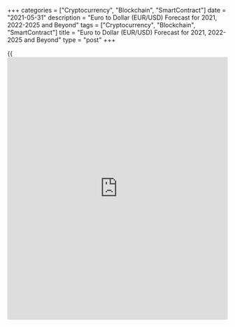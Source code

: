 +++
categories = ["Cryptocurrency", "Blockchain", "SmartContract"]
date = "2021-05-31"
description = "Euro to Dollar (EUR/USD) Forecast for 2021, 2022-2025 and Beyond"
tags = ["Cryptocurrency", "Blockchain", "SmartContract"]
title = "Euro to Dollar (EUR/USD) Forecast for 2021, 2022-2025 and Beyond"
type = "post"
+++

{{<iframe id="large-banner" src="https://www.bounty.group/#slide=23.0" width="100%" height="600" scrolling="no" style="border: 0px solid rgb(216, 221, 230); border-radius: 3px;">}}

2021-05-31

2021-05-31

EUR/USD Forecast: A Weaker Dollar in 2021 Makes SenseJana Kane

Based on the knowledge that [investor](https://www.fintechee.com/tutorial-for-forex-trading/investor-mode/)s have at a given moment, they
always make prices with a certain expectation about the future. For
example, currency rates are the macroeconomic prospects of a country or
region, and the price paid for shares usually implies an expectation
about future earnings and sales development.

Professional market parties closely follow the financial [news](https://www.letsplayfx.com/blog/forex-news-website/) and
continuously process new information, including economic forecasts and
other expectations. Based on this, the market arrives at an average
expectation for a share or currency pair's price development. In our
case – the dollar versus euro.

Specifically, they are subject to (measurable) underlying interest rate
differences, inflation, unemployment figures, trade, and capital flow
for exchange rates. Simultaneously, a large part of the pricing is also
related to 'event' risks that cannot be gauged in advance and changing
market sentiment. Let’s go more in-depth in this Euro to Dollar
forecast.

The article covers the following subjects:

## History of the EUR/USD Pair

The Euro (EUR) is a fairly young currency that was born in 1999. The
single European currency has replaced a whole galaxy of the EU
countries' national currencies: The Deutsche mark, the French franc, the
Italian lira, and others. Therefore, one of the euro's features is its
susceptibility to macroeconomic statistics of the entire Eurozone and
individual EU countries' indicators.

The European currency was officially introduced into non-cash
circulation on January 1, 1999, and on January 1, 2002, banknotes and
coins were introduced into cash circulation. In [terms](https://www.fintechee.com/terms/) of the volume of
use in international payments, the euro is second only to the US dollar.
It is also the second most popular (after USD) reserve world currency.
At the time of the official start of trading, the EUR/USD rate was in
the 1.1800 area.

Since the beginning of trading in 1999, the [EUR/USD][1] pair has
undergone significant changes. In the first two years, the euro's
prospects were still vague, and the quotation was declining, reaching a
minimum of around 0.8200. The pair then rallied for seven years,
reaching an all-time high of 1.6000 in 2008. In subsequent years, due to
the banking crisis's influence and various problems in the Eurozone, the
pair corrected significantly.

To check how has the rate of EUR/USD changed over time and EUR/USD
current price, please follow [this link to the extended [historical](https://www.fintechee.com/services/historical-data-for-forex/) price
chart][1].

## Sharp Moves of the Dollar in 2020

In [terms](https://www.fintechee.com/terms/) of market sentiment, 2020 has been a very illustrative year.
During the first coronavirus wave in March, the market was unpleasantly
surprised by the severity, magnitude, and impact of the coronavirus
pandemic, causing [investor](https://www.fintechee.com/tutorial-for-forex-trading/investor-mode/)s to flee to the dollar as a safe haven.

Initially, the coronavirus was thought to be "a Chinese problem only."
Still, as the virus began to spread faster worldwide - locking up
economies around the world - the dollar exchange rate was reca[Libra](https://www.playgroundfx.com/blog/libra-creator/)ted
in no time.

A similar revision took place three months ago but in the opposite
direction. When pharmaceutical company Pfizer released positive vaccine
[news](https://www.letsplayfx.com/blog/forex-news-website/) in early November, the dollar fell in value due to the
disappearance of the need for a safe haven.

In both cases, the market reaction was apparent, but that is not always
the case. Take the announced financial support packages from the
European Central Bank (ECB) this year. Whereas in the past, the
availability of more euros often caused downward pressure on the euro,
such packages resulted in an upward price movement this year.

Coronavirus support was "suddenly" perceived as positive by the market.
According to [investor](https://www.fintechee.com/tutorial-for-forex-trading/investor-mode/)s, the ECB showed it was doing everything it could
to prevent companies from collapsing and safeguard employees' jobs.

Precisely because of the occurrence of unforeseen market conditions and
the sometimes-surprising market reaction to them, our starting point is
that you should always take price estimates with a grain.

For example, at the end of 2018, many market parties anticipated a
weaker dollar, but in 2019 the dollar picked up with the US-Chinese
trade war as a catalyst. That created a lot of uncertainty, causing
capital to flow to safe havens like the dollar. Such events are
difficult to envision, and this was especially true in recent years with
a fickle character like Donald Trump at the helm in the United States.

## EUR/USD Current Rate

The current rate of the EUR/USD pair is $1.22269. Below, you can see an
interactive chart from Forex in real-time:

## Characteristic Features of the EUR/USD Pair

The [EUR/USD][1] pair belongs to the major currency pairs (majors) and
is characterized by increased liquidity. This is not surprising, as it
includes two of the world's major reserve currencies: USD and EUR. It is
in the euro/dollar that the largest volume of transactions is made
during [daily](https://www.fintecher.org/2020/03/03/forex-trading-daily-strategy/) trading on the Forex market (approximately 20% of the total
volume).

The behavior of the EUR/USD pair is a kind of indicator showing the
comparative state of the US and EU economies. If the US economy is
growing steadily, and problems arise in the EU, EUR, this might cause a
EURO to US dollar fall. Conversely, if there is a decline in growth
rates in the US and the Eurozone demonstrates good performance, the
EUR/USD pair will grow. Let's consider the main trading characteristics
of this pair:

  * Active trading hours - the pair is traded around the clock except for weekends. It is most active during the European and American trading sessions. It is at this time that the largest trading volumes take place, and the main movements of the EUR/USD pair take place.
  * Volatility - the EUR/USD pair is characterized by medium volatility. During the release of important data, the pair is capable of making strong movements from 100 points and above. But in general, if you look at the [historical](https://www.fintechee.com/services/historical-data-for-forex/) data, the average [daily](https://www.fintecher.org/2020/03/03/forex-trading-daily-strategy/) volatility of the EUR/USD pair is about 80 pips.
  * Spread is one of the main advantages of this pair. Due to the highest liquidity, the spread for the EUR/USD pair is minimal. On popular ECN accounts, the spread is usually less than 1 pip.

## The Dollar in 2021: More Predictable?

Perhaps the direction of the dollar will become a little easier to
predict under President Biden. First of all, financial markets are
counting on the new US president to run less internationally and deal
more diplomatically with trade disputes. This provides more peace and
security in the financial markets, reducing the need for a haven such as
the dollar.

Also, Biden is expected to spend (a lot) of money to continue to
stimulate the US economy, including post-corona, which will further
increase the US's debt position. The fact that interest rates will
remain low for a longer period also plays a role: at the most recent
meeting of the Federal Reserve, Chairman Jerome Powell hinted that he
would not have an interest rate hike until mid-2023.

All of this leads to an estimate that capital flows towards emerging
markets and currencies will continue to flow at the US dollar expense.
Countries such as Indonesia and Mexico have aggressively lowered their
interest rates, but interest rates in these countries are still
considerably higher than in the United States.

Besides, countries such as China, South Korea, and Taiwan have had the
coronavirus outbreak reasonably under control for some time now. In
combination with optimism about the arrival of COVID vaccines, this
means that [investor](https://www.fintechee.com/tutorial-for-forex-trading/investor-mode/)s are, in any case, moving to more risky markets.

## EURUSD Technical Analysis

To determine global trends and key levels, we'll do a technical analysis
of the biggest time frame for the [EURUSD][1].



We saw a stable bearish trend on the EUR to USD monthly price chart for
over ten years. Then, the pair has been consolidating in the form of a
triangle since the beginning of 2017.

The [EURUSD][1]'s expected trading range will be located within the
triangle marked with purple lines in the coming years. So, our further
forecast will be based on the assumption that the price won't break the
pattern's upper and lower limits in the medium term.

If it does, we'll have a clear signal of the beginning of a trend
movement. The lower limit's breakout will continue the bearish trend
while the upper limit's one will point to the euro's significant bullish
potential.

### EURUSD price prediction for next three months

To predict the price movement in the next three months, we'll conduct a
technical analysis of the EURUSD's weekly chart.



EURUSD quotes reached the triangle's upper edge and the trend line at
the end of 2020. So, the future price isn't likely to grow. MACD and RSI
indicators point indirectly to an eventual reversal.

Similar values, displayed as two peaks, were observed during the last
rise in 2017 — 2018. Not only the curves but also the histograms look
identical.

The euro's projected value will most probably range from the previous
local minimum at 1.17 USD (red line) to the triangle's upper edge at
1.23 USD.

The [EUR to USD][1]'s reversal will be fully confirmed once the chart
has updated the previous local minimum and fallen below the red line.

In an alternative scenario, the euro may cross the trend line and break
upwards amid a solid bullish potential. In that case, the previous
significant maximum at 1.234 US dollars (green line) will be a price
target. If the price chart consolidates above that level, we'll have a
clear indication of a new uptrend's start.

However, the alternative scenario is less likely than the first one
which implies moving within a triangle.

### What will be the price of euro in 2021?

Now let's make a realistic forecast for the year 2021. Having studied
the price [history](https://www.fixpro.org/post/chargeless-historical-data-api-backtesting/) and the changes in [Bollinger Bands](https://www.algotradesoft.org/custom-indicator/bollinger-bands.html) width, I built
candlestick projections for each month based on the scenario that
implies a pullback from the triangle's upper edge.

The analysis of the previous downside local wave suggests that a
projected fall may last till the end of the year. The market will break
the previous low at 1.17 USD and confirm bears' power in the nearest
months. Support at 1.14 USD will be a new price target.

The downtrend's potential may get exhausted towards the autumn, and the
pair might not continue its downward movement. So, the market may turn
flat.

However, the support levels may be retested, and a local bearish wave
may resume as early as the end of 2021 — the beginning of 2022. I can
presume that the price target for 2022 will be at the triangle's lower
edge in the range of 1.08 — 1.09 USD.

Month| EURUSD price  
---|---  
Minimum| Maximum  
  
May 2021

|

1,185

|

1,227  
  
June 2021

|

1,178

|

1,22  
  
July 2021

|

1,169

|

1,212  
  
August

  2021

|

1,157

|

1,198  
  
September

  2021

|

1,141

|

1,188  
  
October

  2021

|

1,115

|

1,197  
  
November

  2021

|

1,140

|

1,183  
  
December

  2021

|

1,132

|

1,171  
  
[EURUSD][1] technical analysis is presented by [Mikhail Hypov][2].

## Euro/dollar weekly price forecast as of 31.05.2021

The euro remains in a medium-term uptrend. Last week, traders tested
support at 1.2163. The level wasn't broken out on the first try, but
there may be another attempt. If the price consolidates below the level
of 1.2163 after its breakout, correction sales targeted at 1.2090 -
1.2072, the trend's limit, may be considered.

If we see signals to buy the euro/dollar in a short time frame chart
this week, I recommend using them and opening long positions with the
first target at 1.2259 and the second target at 1.2360 - 1.2344, Target
zone 4.

### [EURUSD][1] Trading ideas for the week:

  1. Buy according to the pattern from the level of 1.2163. TakeProfit: 1.2259. StopLoss: According to pattern rules
  2. Buy according to the pattern from Target Zone 1.2090 - 1.2072. TakeProfit: 1.2259. StopLoss: According to pattern rules

 _Technical analysis based on margin zones methodology is presented by
an independent analyst,_[ _Alex Rodionov_][3] _._

Read on to find out the EUR/USD forecast for the upcoming years!

## EUR/USD Forecast 2022

Below is a EUR/USD prediction chart for 2022:

Month| Open| Low-High| Close| Mo,%| Total,%  
---|---|---|---|---|---  
2022  
 **Jan**|  1.316| 1.286-1.326|  **1.306**|  -0.8%| 7.6%  
 **Feb**|  1.306| 1.287-1.327|  **1.307**|  0.1%| 7.7%  
 **Mar**|  1.307| 1.280-1.318|  **1.299**|  -0.6%| 7.0%  
 **Apr**|  1.299| 1.266-1.304|  **1.285**|  -1.1%| 5.8%  
 **May**|  1.285| 1.285-1.328|  **1.308**|  1.8%| 7.7%  
 **Jun**|  1.308| 1.273-1.311|  **1.292**|  -1.2%| 6.4%  
 **Jul**|  1.292| 1.292-1.337|  **1.317**|  1.9%| 8.5%  
 **Aug**|  1.317| 1.291-1.331|  **1.311**|  -0.5%| 8.0%  
 **Sep**|  1.311| 1.281-1.321|  **1.301**|  -0.8%| 7.2%  
 **Oct**|  1.301| 1.249-1.301|  **1.268**|  -2.5%| 4.4%  
 **Nov**|  1.268| 1.268-1.309|  **1.290**|  1.7%| 6.3%  
 **Dec**|  1.290| 1.266-1.304|  **1.285**|  -0.4%| 5.8%  
  
 _Source: Longforecast.com_

## EUR/USD Forecast 2023

Below is a price forecasting chart for the EUR/USD pair for 2023:

Month| Open| Low-High| Close| Mo,%| Total,%  
---|---|---|---|---|---  
2023  
 **Jan**|  1.285| 1.266-1.304|  **1.285**|  0.0%| 5.8%  
 **Feb**|  1.285| 1.249-1.287|  **1.268**|  -1.3%| 4.4%  
 **Mar**|  1.268| 1.240-1.278|  **1.259**|  -0.7%| 3.7%  
 **Apr**|  1.259| 1.255-1.293|  **1.274**|  1.2%| 4.9%  
 **May**|  1.274| 1.255-1.293|  **1.274**|  0.0%| 4.9%  
 **Jun**|  1.274| 1.223-1.274|  **1.242**|  -2.5%| 2.3%  
 **Jul**|  1.242| 1.224-1.262|  **1.243**|  0.1%| 2.4%  
 **Aug**|  1.243| 1.215-1.253|  **1.234**|  -0.7%| 1.6%  
 **Sep**|  1.234| 1.215-1.253|  **1.234**|  0.0%| 1.6%  
 **Oct**|  1.234| 1.215-1.251|  **1.233**|  -0.1%| 1.6%  
 **Nov**|  1.233| 1.178-1.233|  **1.196**|  -3.0%| -1.5%  
 **Dec**|  1.196| 1.154-1.196|  **1.172**|  -2.0%| -3.5%  
  
 _Source: Longforecast.com_

## Long-Term Euro to USD Forecast 2025-2030

Any long-term forecasts for 2025-2030, even for the [EUR/USD][1] pair or
any other currency pair, are too unreliable to include in our
predictions. This Euro to Dollar forecast would be pure speculation. For
this reason, we will not provide prediction charts beyond 2023. Too many
factors may affect the rate of currency pairs and the EUR/USD
projection, and it’s best to be up-to-date with what’s happening in the
global arena in order to make realistic and reliable predictions. In the
next section of our article, we have described in detail what factors
may affect the quotes of the EUR/USD pair.

### Which Factors Affect the Quotes of the EUR/USD Currency Pair?

The EUR/USD rate is the ratio of the currencies of the two largest
economies in the world – the EU and the USA. Therefore, important
economic and political [news](https://www.letsplayfx.com/blog/forex-news-website/) from the EU and the US directly affects the
euro-dollar rate. These factors of influence are called fundamental; in
addition to them, there are also technical ones. Let's consider both
those and others in more detail:

#### Fundamental Factors

There are several important economic indicators for the US and EU. The
most significant indicators affecting the course of a pair include the
following:

  * Change in interest rates of the ECB and the Fed (Interest rate)
  * Unemployment Rate
  * Data on jobs created in the US (Nonfarm Payrolls)
  * Growth rate of GDP (GDP)
  * Inflation indices (CPI, PPI)
  * Industrial production (Industrial Production index)
  * Retail Sales
  * Trade balance (Trade Balance)
  * Consumer Confidence Index
  * Indices of business sentiment (ISM, IFO)
  * Speeches by top officials - press conferences of the heads of the ECB and the Fed, speeches, and comments by leading politicians from the EU and the United States. For example, Trump's tweets could provoke significant movement in a currency pair.
  * Political events - various reshuffles in the government, elections, popular unrest, internal political instability (e.g., Brexit)
  * Force majeure - extraordinary events, natural disasters, man-made disasters, terrorist attacks, epidemics

#### Technical Factors

  * Active trend - an essential technical factor for trading is the presence of an active trend. In an uptrend, purchases are preferable; in a downtrend, sales are recommended, in a sideways trend (range), trading in both directions from the boundaries of the price range is appropriate.
  * Important support and resistance levels are [historical](https://www.fintechee.com/services/historical-data-for-forex/) highs and lows on the price chart. These are important price reference points for analyzing and predicting the future movement of the pair.
  * Price patterns - various patterns of continuation or reversal of a trend from classical technical analysis, candlestick patterns, Price Action patterns.

## Is EUR/USD Still a Good Investment?

The [EUR/USD][1] currency pair is still quite young; its trading life
began quite recently – in 1999. But despite their youth, this pair
confidently took first place in [terms](https://www.fintechee.com/terms/) of the volume of transactions on
Forex. Due to its enormous liquidity, projection, availability, and low
spread, the pair enjoys well-deserved popularity among traders. Below is
a EUR/USD prediction chart for 2021:

Month| Open| Low-High| Close| Mo,%| Total,%  
---|---|---|---|---|---  
2021  
 **Feb**|  1.214| 1.194-1.230|  **1.212**|  -0.2%| -0.2%  
 **Mar**|  1.212| 1.193-1.229|  **1.211**|  -0.1%| -0.2%  
 **Apr**|  1.211| 1.184-1.220|  **1.202**|  -0.7%| -1.0%  
 **May**|  1.202| 1.202-1.250|  **1.232**|  2.5%| 1.5%  
 **Jun**|  1.232| 1.232-1.282|  **1.263**|  2.5%| 4.0%  
 **Jul**|  1.263| 1.235-1.273|  **1.254**|  -0.7%| 3.3%  
 **Aug**|  1.254| 1.212-1.254|  **1.230**|  -1.9%| 1.3%  
 **Sep**|  1.230| 1.227-1.265|  **1.246**|  1.3%| 2.6%  
 **Oct**|  1.246| 1.246-1.302|  **1.283**|  3.0%| 5.7%  
 **Nov**|  1.283| 1.279-1.317|  **1.298**|  1.2%| 6.9%  
 **Dec**|  1.298| 1.296-1.336|  **1.316**|  1.4%| 8.4%  
  
 _Source: Longforecast.com_

But what does the [EUR/USD][1] forecast predict for the distant future?
It’s important to remember that any long-term forecasts, even the
EUR/USD forecast, or any other currency pair, are too unreliable to make
predictions for. Too many factors may affect the rate of currency pairs,
and it’s best to be up-to-date with what’s happening in the global arena
in order to make realistic and reliable predictions.

If you do decide that trading with this currency pair is something for
you, and you believe in the future of Euro vs Dollar, first, you need to
decide on a suitable trading method for you and work it out first on a
demo account, and then on a real account. A great reason to create a
free demo account on LiteForex! LiteForex has fact-checked information
and a user-friendly platform with an outlook for novices as well as
experienced traders and [investor](https://www.fintechee.com/tutorial-for-forex-trading/investor-mode/)s.

By the time of transactions, you can trade as follows:

  * Intraday - trading without carrying over the position to the next day. It is characterized by small Stops and Profits, requires a lot of time for trading and strict discipline, and is available even on a small deposit.
  * Medium-term (Swing-trading) - the duration of transactions from several hours to two-three days. More significant Stops and Profits take a little less time and require a more substantial trading account size.
  * Long-term - trades are held for several weeks or even for the next 6 months. This trading style is more suitable for [investor](https://www.fintechee.com/tutorial-for-forex-trading/investor-mode/)s.

## Price chart of EURUSD in real time mode

The content of this article reflects the author’s opinion and does not
necessarily reflect the official position of LiteForex. The material
published on this page is provided for informational purposes only and
should not be considered as the provision of investment advice for the
purposes of Directive 2004/39/EC.

Rate this article:

{{value}}

( {{count}} {{title}} )

   1. my.liteforex.com/trading/chart?symbol=EURUSD
   2. www.liteforex.com/blog/?author=72
   3. www.liteforex.com/blog/?author=65